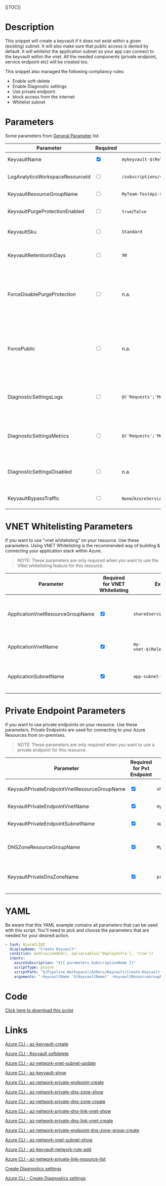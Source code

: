 [[_TOC_]]

# Description

This snippet will create a keyvault if it does not exist within a given (existing) subnet. It will also make sure that public access is denied by default. It will whitelist the application subnet so your app can connect to the keyvault within the vnet. All the needed components (private endpoint, service endpoint etc) will be created too.

This snippet also managed the following compliancy rules:

- Enable soft-delete
- Enable Diagnostic settings
- Use private endpoint
- block access from the internet
- Whitelist subnet

# Parameters

Some parameters from [General Parameter](/Azure/AzDocs-v1/Scripts) list.

| Parameter                       | Required                        | Example Value                                                                                                                                   | Description                                                                                                                                                                                                                               |
| ------------------------------- | ------------------------------- | ----------------------------------------------------------------------------------------------------------------------------------------------- | ----------------------------------------------------------------------------------------------------------------------------------------------------------------------------------------------------------------------------------------- |
| KeyvaultName                    | <input type="checkbox" checked> | `mykeyvault-$(Release.EnvironmentName)`                                                                                                         | This is the keyvault name to use.                                                                                                                                                                                                         |
| LogAnalyticsWorkspaceResourceId | <input type="checkbox">         | `/subscriptions/<subscriptionid>/resourceGroups/<resourcegroup>/providers/Microsoft.OperationalInsights/workspaces/<loganalyticsworkspacename>` | The name of the Log Analytics Workspace for the diagnostics settings of the keyvault.                                                                                                                                                     |
| KeyvaultResourceGroupName       | <input type="checkbox">         | `MyTeam-TestApi-$(Release.EnvironmentName)`                                                                                                     | The ResourceGroup where your keyvault will reside in.                                                                                                                                                                                     |
| KeyvaultPurgeProtectionEnabled  | <input type="checkbox">         | `true`/`false`                                                                                                                                  | This will enable or disable purge protection on the keyvault. Default value is `true`.                                                                                                                                                    |
| KeyvaultSku                     | <input type="checkbox">         | `Standard`                                                                                                                                      | The tier of the keyvault. Choices are `Premium` and `Standard`. Defaults to `Standard`.                                                                                                                                                   |
| KeyvaultRetentionInDays         | <input type="checkbox">         | `90`                                                                                                                                            | The amount of days the keyvault should keep its retention. Should be between 7 and 90 days, defaults to 90.                                                                                                                               |
| ForceDisablePurgeProtection     | <input type="checkbox">         | n.a.                                                                                                                                            | If you want to disable purge protection on your keyvault, you will need to pass this extra boolean to confirm you are willingly doing this. You can pass it as a switch without a value (`-ForceDisablePurgeProtection`).                 |
| ForcePublic                     | <input type="checkbox">         | n.a.                                                                                                                                            | If you are not using any networking settings, you need to pass this boolean to confirm you are willingly creating a public resource (to avoid unintended public resources). You can pass it as a switch without a value (`-ForcePublic`). |
| DiagnosticSettingsLogs          | <input type="checkbox">         | `@('Requests';'MongoRequests';)`                                                                                                                | If you want to enable a specific set of diagnostic settings for the category 'Logs'. By default, all categories for 'Logs' will be enabled.                                                                                               |
| DiagnosticSettingsMetrics       | <input type="checkbox">         | `@('Requests';'MongoRequests';)`                                                                                                                | If you want to enable a specific set of diagnostic settings for the category 'Metrics'. By default, all categories for 'Metrics' will be enabled.                                                                                         |
| DiagnosticSettingsDisabled      | <input type="checkbox">         | n.a.                                                                                                                                            | If you don't want to enable any diagnostic settings, you can pass this as a switch witout a value(`-DiagnosticsettingsDisabled`).                                                                                                         |
| KeyvaultBypassTraffic           | <input type="checkbox">         | `None`/`AzureServices`                                                                                                                          | The switch to allow trusted Microsoft services to bypass the firewall. Defaults to `None`                                                                                                                                                 |

# VNET Whitelisting Parameters

If you want to use "vnet whitelisting" on your resource. Use these parameters. Using VNET Whitelisting is the recommended way of building & connecting your application stack within Azure.

> NOTE: These parameters are only required when you want to use the VNet whitelisting feature for this resource.

| Parameter                        | Required for VNET Whitelisting  | Example Value                        | Description                                                         |
| -------------------------------- | ------------------------------- | ------------------------------------ | ------------------------------------------------------------------- |
| ApplicationVnetResourceGroupName | <input type="checkbox" checked> | `sharedservices-rg`                  | The ResourceGroup where your VNET, for your appservice, resides in. |
| ApplicationVnetName              | <input type="checkbox" checked> | `my-vnet-$(Release.EnvironmentName)` | The name of the VNET the appservice is in                           |
| ApplicationSubnetName            | <input type="checkbox" checked> | `app-subnet-3`                       | The subnetname for the subnet whitelist on the keyvault.            |

# Private Endpoint Parameters

If you want to use private endpoints on your resource. Use these parameters. Private Endpoints are used for connecting to your Azure Resources from on-premises.

> NOTE: These parameters are only required when you want to use a private endpoint for this resource.

| Parameter                                    | Required for Pvt Endpoint       | Example Value                           | Description                                                                                                                     |
| -------------------------------------------- | ------------------------------- | --------------------------------------- | ------------------------------------------------------------------------------------------------------------------------------- |
| KeyvaultPrivateEndpointVnetResourceGroupName | <input type="checkbox" checked> | `sharedservices-rg`                     | The ResourceGroup where your VNET, for your SQL Server Private Endpoint, resides in.                                            |
| KeyvaultPrivateEndpointVnetName              | <input type="checkbox" checked> | `my-vnet-$(Release.EnvironmentName)`    | The name of the VNET to place the Keyvault Private Endpoint in.                                                                 |
| KeyvaultPrivateEndpointSubnetName            | <input type="checkbox" checked> | `app-subnet-3`                          | The name of the subnet where the keyvault's private endpoint will reside in.                                                    |
| DNSZoneResourceGroupName                     | <input type="checkbox" checked> | `MyDNSZones-$(Release.EnvironmentName)` | Make sure to use the shared DNS Zone resource group (you can only register a zone once per subscription).                       |
| KeyvaultPrivateDnsZoneName                   | <input type="checkbox" checked> | `privatelink.vaultcore.azure.net`       | Generally this will be `privatelink.vaultcore.azure.net`. This defines which DNS Zone to use for the private keyvault endpoint. |

# YAML

Be aware that this YAML example contains all parameters that can be used with this script. You'll need to pick and choose the parameters that are needed for your desired action.

```yaml
- task: AzureCLI@2
  displayName: "Create Keyvault"
  condition: and(succeeded(), eq(variables['DeployInfra'], 'true'))
  inputs:
    azureSubscription: "${{ parameters.SubscriptionName }}"
    scriptType: pscore
    scriptPath: "$(Pipeline.Workspace)/AzDocs/Keyvault/Create-Keyvault.ps1"
    arguments: "-KeyvaultName '$(KeyvaultName)' -KeyvaultResourceGroupName '$(KeyvaultResourceGroupName)' -ResourceTags $(ResourceTags) -LogAnalyticsWorkspaceResourceId '$(LogAnalyticsWorkspaceResourceId)' -ApplicationVnetResourceGroupName '$(ApplicationVnetResourceGroupName)' -ApplicationVnetName '$(ApplicationVnetName)' -ApplicationSubnetName '$(ApplicationSubnetName)' -KeyvaultPrivateEndpointVnetResourceGroupName '$(KeyvaultPrivateEndpointVnetResourceGroupName)' -KeyvaultPrivateEndpointVnetName '$(KeyvaultPrivateEndpointVnetName)' -KeyvaultPrivateEndpointSubnetName '$(KeyvaultPrivateEndpointSubnetName)' -DNSZoneResourceGroupName '$(DNSZoneResourceGroupName)' -KeyvaultPrivateDnsZoneName '$(KeyvaultPrivateDnsZoneName)' -KeyvaultRetentionInDays '$(KeyvaultRetentionInDays)' -DiagnosticSettingsLogs $(DiagnosticSettingsLogs) -DiagnosticSettingsDisabled $(DiagnosticSettingsDisabled) -KeyvaultBypassTraffic '$(KeyvaultBypassTraffic)'"
```

# Code

[Click here to download this script](../../../../src/Keyvault/Create-Keyvault.ps1)

# Links

[Azure CLI - az-keyvault-create](https://docs.microsoft.com/en-us/cli/azure/keyvault?view=azure-cli-latest#az-keyvault-create)

[Azure CLI - Keyvault softdelete](https://docs.microsoft.com/en-us/azure/key-vault/general/soft-delete-cli)

[Azure CLI - az-network-vnet-subnet-update](https://docs.microsoft.com/en-us/cli/azure/network/vnet/subnet?view=azure-cli-latest#az-network-vnet-subnet-update)

[Azure CLI - az-keyvault-show](https://docs.microsoft.com/en-us/cli/azure/keyvault?view=azure-cli-latest#az-keyvault-show)

[Azure CLI - az-network-private-endpoint-create](https://docs.microsoft.com/en-us/cli/azure/network/private-endpoint?view=azure-cli-latest#az-network-private-endpoint-create)

[Azure CLI - az-network-private-dns-zone-show](https://docs.microsoft.com/en-us/cli/azure/ext/privatedns/network/private-dns/zone?view=azure-cli-latest#ext-privatedns-az-network-private-dns-zone-show)

[Azure CLI - az-network-private-dns-zone-create](https://docs.microsoft.com/en-us/cli/azure/ext/privatedns/network/private-dns/zone?view=azure-cli-latest#ext-privatedns-az-network-private-dns-zone-create)

[Azure CLI - az-network-private-dns-link-vnet-show](https://docs.microsoft.com/en-us/cli/azure/network/private-dns/link/vnet?view=azure-cli-latest#az-network-private-dns-link-vnet-show)

[Azure CLI - az-network-private-dns-link-vnet-create](https://docs.microsoft.com/en-us/cli/azure/network/private-dns/link/vnet?view=azure-cli-latest#az-network-private-dns-link-vnet-create)

[Azure CLI - az-network-private-endpoint-dns-zone-group-create](https://docs.microsoft.com/en-us/cli/azure/network/private-endpoint/dns-zone-group?view=azure-cli-latest#az-network-private-endpoint-dns-zone-group-create)

[Azure CLI - az-network-vnet-subnet-show](https://docs.microsoft.com/en-us/cli/azure/network/vnet/subnet?view=azure-cli-latest#az-network-vnet-subnet-show)

[Azure CLI - az-keyvault-network-rule-add](https://docs.microsoft.com/en-us/cli/azure/keyvault/network-rule?view=azure-cli-latest#az-keyvault-network-rule-add)

[Azure CLI - az-network-private-link-resource-list](https://docs.microsoft.com/en-us/cli/azure/network/private-link-resource?view=azure-cli-latest#az-network-private-link-resource-list)

[Create Diagnostics settings](https://docs.microsoft.com/en-us/azure/azure-monitor/platform/diagnostic-settings)

[Azure CLI - Create Diagnostics settings](http://techgenix.com/azure-diagnostic-settings/)
